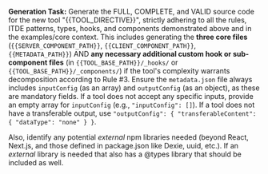 **Generation Task:**
Generate the FULL, COMPLETE, and VALID source code for the new tool "{{TOOL_DIRECTIVE}}", strictly adhering to all the rules, ITDE patterns, types, hooks, and components demonstrated above and in the examples/core context.
This includes generating the **three core files** (`{{SERVER_COMPONENT_PATH}}`, `{{CLIENT_COMPONENT_PATH}}`, `{{METADATA_PATH}}`) AND **any necessary additional custom hook or sub-component files** (in `{{TOOL_BASE_PATH}}/_hooks/` or `{{TOOL_BASE_PATH}}/_components/`) if the tool's complexity warrants decomposition according to Rule #3.
Ensure the `metadata.json` file always includes `inputConfig` (as an array) and `outputConfig` (as an object), as these are mandatory fields. If a tool does not accept any specific inputs, provide an empty array for `inputConfig` (e.g., `"inputConfig": []`). If a tool does not have a transferable output, use `"outputConfig": { "transferableContent": { "dataType": "none" } }`.

Also, identify any potential _external_ npm libraries needed (beyond React, Next.js, and those defined in package.json like Dexie, uuid, etc.). If an _external_ library is needed that also has a @types library that should be included as well.
